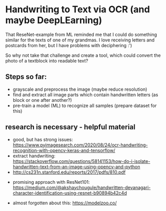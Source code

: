 # Handwriting to Text via OCR (and maybe DeepLEarning)

That ReseNet-example from ML reminded me that I could do something similar for the texts of one of my grandmas.
I love receiving letters and postcards from her, but I have problems with deciphering :')

So why not take that challenge and create a tool, which could convert the photo of a textblock into readable text?

## Steps so far:
* grayscale and preprocess the image (maybe reduce resolution)
* find and extract all image parts which contain handwritten letters (as block or one after another?)
* pre-train a model (ML) to recognize all samples (prepare dataset for this)

## research is necessary - helpful material
* good, but has strong issues: <https://www.pyimagesearch.com/2020/08/24/ocr-handwriting-recognition-with-opencv-keras-and-tensorflow/>
* extract handwriting: <https://stackoverflow.com/questions/58141153/how-do-i-isolate-handwritten-text-from-an-image-using-opencv-and-python>
* <http://cs231n.stanford.edu/reports/2017/pdfs/810.pdf>
+ promising approach with ResNet101: <https://medium.com/@akshaychougule/handwritten-devanagari-character-identification-using-resnet-b90894b42c4d>
* almost forgotten about this: <https://modelzoo.co/>
